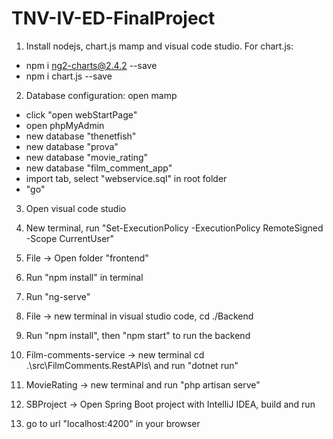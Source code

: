 # TNV-IV-ED-FinalProject

1. Install nodejs, chart.js mamp and visual code studio. For chart.js:
  * npm i ng2-charts@2.4.2 --save
  * npm i chart.js --save
  
2. Database configuration: open mamp
  * click "open webStartPage"
  * open phpMyAdmin
  * new database "thenetfish"
  * new database "prova"
  * new database "movie_rating"
  * new database "film_comment_app"
  * import tab, select "webservice.sql" in root folder
  * "go"

3. Open visual code studio

4. New terminal, run "Set-ExecutionPolicy -ExecutionPolicy RemoteSigned -Scope CurrentUser"

5. File -> Open folder "frontend"

6. Run "npm install" in terminal

7. Run "ng-serve"

8. File -> new terminal in visual studio code, cd ./Backend

9. Run "npm install", then "npm start" to run the backend

10. Film-comments-service -> new terminal cd .\src\FilmComments.RestAPIs\ and run   "dotnet run"

11. MovieRating -> new terminal and run "php artisan serve"

12. SBProject -> Open Spring Boot project with IntelliJ IDEA, build and run

13. go to url "localhost:4200" in your browser
